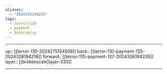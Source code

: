 ```yaml
---
aliases:
  - "2024326194224"
tags:
  - terror/11D
  - payment
  - bankruptcy
---
```




***

up:: [[terror-11D-2024275124509]]
back:: [[terror-11D-payment-125-2024326194216]]
forward:: [[terror-11D-payment-127-2024326194235]]
layer:: [[brokenscale|layer-333]]

***
